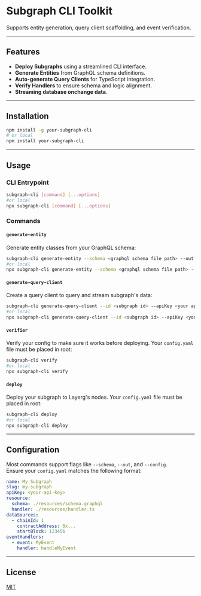 # Subgraph CLI Toolkit

Supports entity generation, query client scaffolding, and event verification.

---

## Features

- **Deploy Subgraphs** using a streamlined CLI interface.
- **Generate Entities** from GraphQL schema definitions.
- **Auto-generate Query Clients** for TypeScript integration.
- **Verify Handlers** to ensure schema and logic alignment.
- **Streaming database onchange data**.

---

## Installation

```bash
npm install -g your-subgraph-cli
# or local
npm install your-subgraph-cli
```

---

## Usage

### CLI Entrypoint

```bash
subgraph-cli [command] [...options]
#or local
npx subgraph-cli [command] [...options]
```

### Commands

#### `generate-entity`

Generate entity classes from your GraphQL schema:

```bash
subgraph-cli generate-entity --schema <graphql schema file path> --out <target folder to generate entities>
#or local
npx subgraph-cli generate-entity --schema <graphql schema file path> --out <target folder to generate entities>
```

#### `generate-query-client`

Create a query client to query and stream subgraph's data:

```bash
subgraph-cli generate-query-client --id <subgraph id> --apiKey <your api key>
#or local
npx subgraph-cli generate-query-client --id <subgraph id> --apiKey <your api key>
```

#### `verifier`

Verify your config to make sure it works before deploying. Your `config.yaml` file must be placed in root: 

```bash
subgraph-cli verify
#or local
npx subgraph-cli verify
```

#### `deploy`

Deploy your subgraph to Layerg's nodes. Your `config.yaml` file must be placed in root:

```bash
subgraph-cli deploy
#or local
npx subgraph-cli deploy
```

---

## Configuration

Most commands support flags like `--schema`, `--out`, and `--config`.  
Ensure your `config.yaml` matches the following format:

```yaml
name: My Subgraph
slug: my-subgraph
apiKey: <your-api-key>
resource:
  schema: ./resources/schema.graphql
  handler: ./resources/handler.ts
dataSources:
  - chainId: 1
    contractAddress: 0x...
    startBlock: 123456
eventHandlers:
  - event: MyEvent
    handler: handleMyEvent
```

---

## License

[MIT](https://opensource.org/licenses/MIT)
